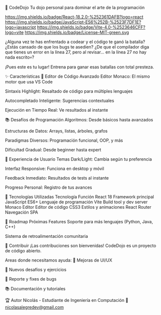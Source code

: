 🥋 CodeDojo
Tu dojo personal para dominar el arte de la programación

https://img.shields.io/badge/React-18.2.0-%252361DAFB?logo=react
https://img.shields.io/badge/JavaScript-ES6%252B-%2523F7DF1E?logo=javascript
https://img.shields.io/badge/Vite-4.0-%2523646CFF?logo=vite
https://img.shields.io/badge/License-MIT-green.svg

¿Alguna vez te has enfrentado a codear y el código te ganó la batalla? ¿Estás cansado de que los bugs te asedien? ¿De que el compilador diga que tienes un error en la línea 27, pero al revisar... en la línea 27 no hay nada escrito💀?

¡Pues este es tu lugar! Entrena para ganar esas batallas con total presteza.

✨ Características
🎯 Editor de Código Avanzado
Editor Monaco: El mismo motor que usa VS Code

Sintaxis Highlight: Resaltado de código para múltiples lenguajes

Autocompletado Inteligente: Sugerencias contextuales

Ejecución en Tiempo Real: Ve resultados al instante

📚 Desafíos de Programación
Algoritmos: Desde básicos hasta avanzados

Estructuras de Datos: Arrays, listas, árboles, grafos

Paradigmas Diversos: Programación funcional, OOP, y más

Dificultad Gradual: Desde beginner hasta expert

🎨 Experiencia de Usuario
Temas Dark/Light: Cambia según tu preferencia

Interfaz Responsive: Funciona en desktop y móvil

Feedback Inmediato: Resultados de tests al instante

Progreso Personal: Registro de tus avances

🚀 Tecnologías Utilizadas
Tecnología	Función
React 18	Framework principal
JavaScript ES6+	Lenguaje de programación
Vite	Build tool y dev server
Monaco Editor	Editor de código
CSS3	Estilos y animaciones
React Router	Navegación SPA

🎯 Roadmap
Próximas Features
Soporte para más lenguajes (Python, Java, C++)

Sistema de retroalimentación comunitaria


🤝 Contribuir
¡Las contribuciones son bienvenidas! CodeDojo es un proyecto de código abierto.

Areas donde necesitamos ayuda:
🎨 Mejoras de UI/UX

🧠 Nuevos desafíos y ejercicios

🐛 Reporte y fixes de bugs

📚 Documentación y tutoriales



🏆 Autor
Nicolás - Estudiante de Ingeniería en Computación
📧 nicolasalegredev@gmail.com
